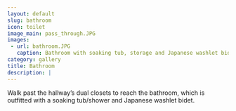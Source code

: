 ```yaml
---
layout: default
slug: bathroom
icon: toilet
image_main: pass_through.JPG
images:
 - url: bathroom.JPG
   caption: Bathroom with soaking tub, storage and Japanese washlet bidet
category: gallery
title: Bathroom
description: |
---
```


Walk past the hallway’s dual closets to reach the bathroom, which is outfitted with a soaking tub/shower and Japanese washlet bidet.
